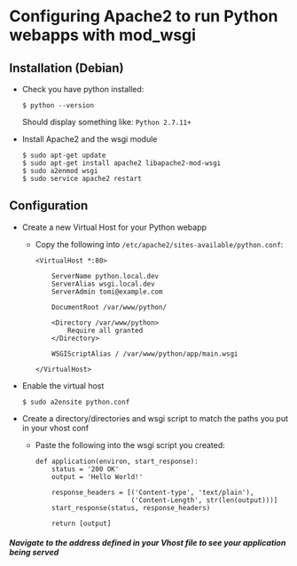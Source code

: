 # Configuring Apache2 to run Python webapps with mod_wsgi

## Installation (Debian)

  * Check you have python installed:

        $ python --version

      Should display something like: `Python 2.7.11+`

  * Install Apache2 and the wsgi module

        $ sudo apt-get update
        $ sudo apt-get install apache2 libapache2-mod-wsgi
        $ sudo a2enmod wsgi
        $ sudo service apache2 restart

## Configuration

  * Create a new Virtual Host for your Python webapp

    * Copy the following into `/etc/apache2/sites-available/python.conf`:

          <VirtualHost *:80>

              ServerName python.local.dev
              ServerAlias wsgi.local.dev
              ServerAdmin tomi@example.com

              DocumentRoot /var/www/python/

              <Directory /var/www/python>
                  Require all granted
              </Directory>

              WSGIScriptAlias / /var/www/python/app/main.wsgi

          </VirtualHost>


  * Enable the virtual host

        $ sudo a2ensite python.conf

  * Create a directory/directories and wsgi script to match the paths you put in your vhost conf

    * Paste the following into the wsgi script you created:

          def application(environ, start_response):
              status = '200 OK'
              output = 'Hello World!'

              response_headers = [('Content-type', 'text/plain'),
                                  ('Content-Length', str(len(output)))]
              start_response(status, response_headers)

              return [output]


##### Navigate to the address defined in your Vhost file to see your application being served
